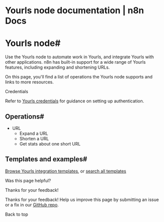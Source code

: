 # Yourls node documentation | n8n Docs

[ ](https://github.com/n8n-io/n8n-docs/edit/main/docs/integrations/builtin/app-nodes/n8n-nodes-base.yourls.md "Edit this page")

# Yourls node#

Use the Yourls node to automate work in Yourls, and integrate Yourls with other applications. n8n has built-in support for a wide range of Yourls features, including expanding and shortening URLs. 

On this page, you'll find a list of operations the Yourls node supports and links to more resources.

Credentials

Refer to [Yourls credentials](../../credentials/yourls/) for guidance on setting up authentication. 

## Operations#

  * URL
    * Expand a URL
    * Shorten a URL
    * Get stats about one short URL

## Templates and examples#

[Browse Yourls integration templates](https://n8n.io/integrations/yourls/), or [search all templates](https://n8n.io/workflows/)

Was this page helpful? 

Thanks for your feedback! 

Thanks for your feedback! Help us improve this page by submitting an issue or a fix in our [GitHub repo](https://github.com/n8n-io/n8n-docs). 

Back to top